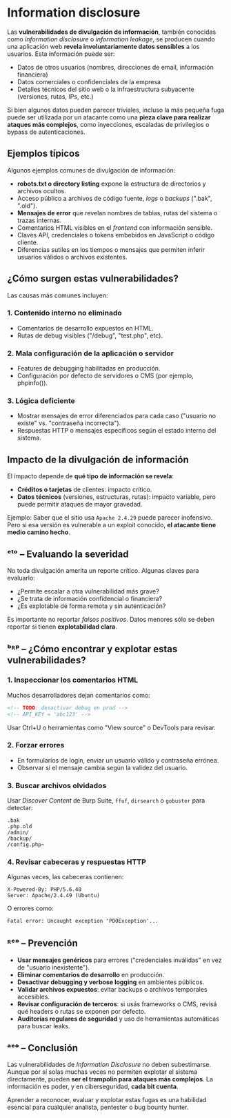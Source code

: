 # Information disclosure


Las **vulnerabilidades de divulgación de información**, también conocidas como *information disclosure* o *information leakage*, se producen cuando una aplicación web **revela involuntariamente datos sensibles** a los usuarios. Esta información puede ser:

- Datos de otros usuarios (nombres, direcciones de email, información financiera)
- Datos comerciales o confidenciales de la empresa
- Detalles técnicos del sitio web o la infraestructura subyacente (versiones, rutas, IPs, etc.)

Si bien algunos datos pueden parecer triviales, incluso la más pequeña fuga puede ser utilizada por un atacante como una **pieza clave para realizar ataques más complejos**, como inyecciones, escaladas de privilegios o bypass de autenticaciones.

## Ejemplos típicos

Algunos ejemplos comunes de divulgación de información:

- **robots.txt o directory listing** expone la estructura de directorios y archivos ocultos.
- Acceso público a archivos de código fuente, *logs* o *backups* (".bak", ".old").
- **Mensajes de error** que revelan nombres de tablas, rutas del sistema o trazas internas.
- Comentarios HTML visibles en el *frontend* con información sensible.
- Claves API, credenciales o tokens embebidos en JavaScript o código cliente.
- Diferencias sutiles en los tiempos o mensajes que permiten inferir usuarios válidos o archivos existentes.

## ¿Cómo surgen estas vulnerabilidades?

Las causas más comunes incluyen:

### 1. Contenido interno no eliminado
- Comentarios de desarrollo expuestos en HTML.
- Rutas de debug visibles ("/debug", "test.php", etc).

### 2. Mala configuración de la aplicación o servidor
- Features de debugging habilitadas en producción.
- Configuración por defecto de servidores o CMS (por ejemplo, phpinfo()).

### 3. Lógica deficiente
- Mostrar mensajes de error diferenciados para cada caso ("usuario no existe" vs. "contraseña incorrecta").
- Respuestas HTTP o mensajes específicos según el estado interno del sistema.

## Impacto de la divulgación de información

El impacto depende de **qué tipo de información se revela**:

- **Créditos o tarjetas** de clientes: impacto crítico.
- **Datos técnicos** (versiones, estructuras, rutas): impacto variable, pero puede permitir ataques de mayor gravedad.

Ejemplo: Saber que el sitio usa `Apache 2.4.29` puede parecer inofensivo. Pero si esa versión es vulnerable a un exploit conocido, **el atacante tiene medio camino hecho**.

## ᵉᵗᵒ – Evaluando la severidad

No toda divulgación amerita un reporte crítico. Algunas claves para evaluarlo:

- ¿Permite escalar a otra vulnerabilidad más grave?
- ¿Se trata de información confidencial o financiera?
- ¿Es explotable de forma remota y sin autenticación?

Es importante no reportar *falsos positivos*. Datos menores sólo se deben reportar si tienen **explotabilidad clara**.

## ᵇᴿᵖ – ¿Cómo encontrar y explotar estas vulnerabilidades?

### 1. Inspeccionar los comentarios HTML
Muchos desarrolladores dejan comentarios como:
```html
<!-- TODO: desactivar debug en prod -->
<!-- API_KEY = 'abc123' -->
```
Usar Ctrl+U o herramientas como "View source" o DevTools para revisar.

### 2. Forzar errores
- En formularios de login, enviar un usuario válido y contraseña errónea.
- Observar si el mensaje cambia según la validez del usuario.

### 3. Buscar archivos olvidados
Usar *Discover Content* de Burp Suite, `ffuf`, `dirsearch` o `gobuster` para detectar:
```
.bak
.php.old
/admin/
/backup/
/config.php~
```

### 4. Revisar cabeceras y respuestas HTTP
Algunas veces, las cabeceras contienen:
```
X-Powered-By: PHP/5.6.40
Server: Apache/2.4.49 (Ubuntu)
```
O errores como:
```
Fatal error: Uncaught exception 'PDOException'...
```

## ᴿᵉᵒ – Prevención

- **Usar mensajes genéricos** para errores ("credenciales inválidas" en vez de "usuario inexistente").
- **Eliminar comentarios de desarrollo** en producción.
- **Desactivar debugging y verbose logging** en ambientes públicos.
- **Validar archivos expuestos**: evitar backups o archivos temporales accesibles.
- **Revisar configuración de terceros**: si usás frameworks o CMS, revisá qué headers o rutas se exponen por defecto.
- **Auditorías regulares de seguridad** y uso de herramientas automáticas para buscar leaks.

## ᵃᵉᵒ – Conclusión

Las vulnerabilidades de *Information Disclosure* no deben subestimarse. Aunque por sí solas muchas veces no permiten explotar el sistema directamente, pueden **ser el trampolín para ataques más complejos**. La información es poder, y en ciberseguridad, **cada bit cuenta**.

Aprender a reconocer, evaluar y explotar estas fugas es una habilidad esencial para cualquier analista, pentester o bug bounty hunter.


